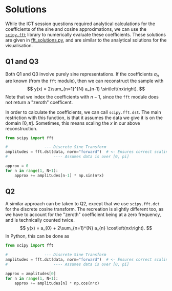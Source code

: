 # Solutions

While the ICT session questions required analytical calculations for the
coefficients of the sine and cosine approximations, we can use the
[`scipy.fft`](https://docs.scipy.org/doc/scipy/reference/fft.html) library to
numerically evaluate these coefficients. These solutions are given in
[fft_solutions.py](./fft_solutions.py), and are similar to the analytical
solutions for the visualisation.

## Q1 and Q3

Both Q1 and Q3 involve purely sine representations. If the coefficients $a_n$
are known (from the `fft` module), then we can reconstruct the sample with
$$
y(x) = 2\sum_{n=1}^{N} a_{n-1} \sin\left(nx\right).
$$
Note that we index the coefficients with $n-1$, since the `fft` module does not
return a "zeroth" coefficent.

In order to calculate the coefficients, we can call `scipy.fft.dst`. The main
restriction with this function, is that it assumes the data we give it is on
the domain $[0, \pi]$. Sometimes, this means scaling the $x$ in our above
reconstruction.

```python
from scipy import fft

#                --- Discrete Sine Transform
amplitudes = fft.dst(data, norm="forward")  # <- Ensures correct scaling
#                    ---- Assumes data is over [0, pi]

approx = 0
for n in range(1, N+1):
    approx += amplitudes[n-1] * np.sin(n*x)
```

## Q2

A similar approach can be taken to Q2, except that we use `scipy.fft.dct` for
the discrete cosine transform. The recreation is slightly different too, as we
have to account for the "zeroth" coefficient being at a zero frequency, and is
technically counted twice.
$$
y(x) = a_{0} + 2\sum_{n=1}^{N} a_{n} \cos\left(nx\right).
$$
In Python, this can be done as
```python
from scipy import fft

#                --- Discrete Sine Transform
amplitudes = fft.dct(data, norm="forward")  # <- Ensures correct scaling
#                    ---- Assumes data is over [0, pi]

approx = amplitudes[0]
for n in range(1, N+1):
    approx += amplitudes[n] * np.cos(n*x)
```
